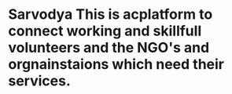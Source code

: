 # Sarvodya This is acplatform to connect working and skillfull volunteers and the NGO's and orgnainstaions which need their services.
